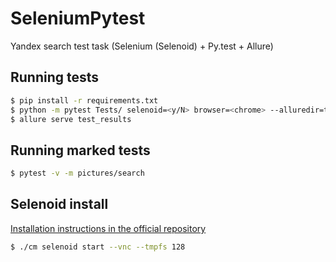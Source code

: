 # SeleniumPytest
Yandex search test task  (Selenium (Selenoid) + Py.test + Allure) 

## Running tests

```bash
$ pip install -r requirements.txt
$ python -m pytest Tests/ selenoid=<y/N> browser=<chrome> --alluredir=test_results
$ allure serve test_results
```
## Running marked tests

```bash
$ pytest -v -m pictures/search
```

## Selenoid install
[Installation instructions in the official repository](https://github.com/aerokube/selenoid#one-command-installation)
```bash
$ ./cm selenoid start --vnc --tmpfs 128
```
